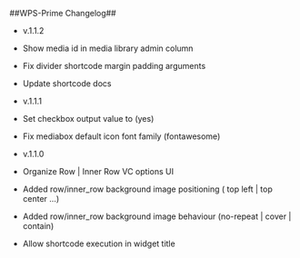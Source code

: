 ##WPS-Prime Changelog##
- v.1.1.2
- Show media id in media library admin column 
- Fix divider shortcode margin padding arguments
- Update shortcode docs

- v.1.1.1
- Set checkbox output value to (yes) 
- Fix mediabox default icon font family (fontawesome)

- v.1.1.0
- Organize Row | Inner Row VC options UI
- Added row/inner_row background image positioning ( top left | top center ...)
- Added row/inner_row background image behaviour (no-repeat | cover | contain)
- Allow shortcode execution in widget title